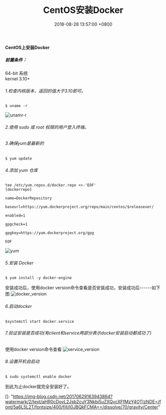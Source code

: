 ﻿---
title: CentOS安装Docker
date: 2018-08-28 13:57:00 +0800
layout: post
permalink: /blog/2018/08/28/CentOS安装Docker.html
categories:
  - 问题一箩筐
tags:
  - Docker
---
#### **CentOS上安装Docker**

##### 前置条件：
64-bit 系统<br/>
kernel 3.10+<br/>

###### 1.检查内核版本，返回的值大于3.10即可。
```
$ uname -r
```
![unamr-r](https://img-blog.csdn.net/20170629163943864?watermark/2/text/aHR0cDovL2Jsb2cuY3Nkbi5uZXQvcXFfMzY4OTIzNDE=/font/5a6L5L2T/fontsize/400/fill/I0JBQkFCMA==/dissolve/70/gravity/Center)
###### 2.使用 sudo 或 root 权限的用户登入终端。
###### 3.确保yum是最新的
```
$ yum update
```
###### 4.添加 yum 仓库
 ```
tee /etc/yum.repos.d/docker.repo <<-'EOF'
[dockerrepo]
 
name=DockerRepository
 
baseurl=https://yum.dockerproject.org/repo/main/centos/$releasever/
 
enabled=1
 
gpgcheck=1
 
gpgkey=https://yum.dockerproject.org/gpg
 
EOF
```
![yum](https://img-blog.csdn.net/20170629164910967?watermark/2/text/aHR0cDovL2Jsb2cuY3Nkbi5uZXQvcXFfMzY4OTIzNDE=/font/5a6L5L2T/fontsize/400/fill/I0JBQkFCMA==/dissolve/70/gravity/Center)
###### 5.安装 Docker
```
$ yum install -y docker-engine
```
安装成功后，使用docker version命令查看是否安装成功，安装成功后------如下图
![docker_version](https://img-blog.csdn.net/20170629165725357?watermark/2/text/aHR0cDovL2Jsb2cuY3Nkbi5uZXQvcXFfMzY4OTIzNDE=/font/5a6L5L2T/fontsize/400/fill/I0JBQkFCMA==/dissolve/70/gravity/Center)
###### 6.启动docker
```
$systemctl start docker.service
```
###### 7.验证安装是否成功(有client和service两部分表示docker安装启动都成功了)
使用docker version命令查看
![service_version](https://img-blog.csdn.net/20170629170029388?watermark/2/text/aHR0cDovL2Jsb2cuY3Nkbi5uZXQvcXFfMzY4OTIzNDE=/font/5a6L5L2T/fontsize/400/fill/I0JBQkFCMA==/dissolve/70/gravity/Center)
###### 8.设置开机自启动
```
$ sudo systemctl enable docker
```
到此为止docker就完全安装好了。

[]: "https://img-blog.csdn.net/20170629163943864?watermark/2/text/aHR0cDovL2Jsb2cuY3Nkbi5uZXQvcXFfMzY4OTIzNDE=/font/5a6L5L2T/fontsize/400/fill/I0JBQkFCMA==/dissolve/70/gravity/Center"
